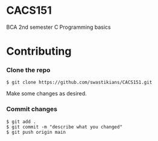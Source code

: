 # CACS151

BCA 2nd semester C Programming basics

# Contributing

### Clone the repo

```
$ git clone https://github.com/swastikians/CACS151.git
```

Make some changes as desired.

### Commit changes

```
$ git add .
$ git commit -m "describe what you changed"
$ git push origin main
```
